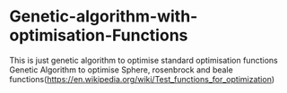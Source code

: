 # Genetic-algorithm-with-optimisation-Functions
This is just genetic algorithm to optimise standard optimisation functions 
Genetic Algorithm to optimise Sphere, rosenbrock and beale functions(https://en.wikipedia.org/wiki/Test_functions_for_optimization)
